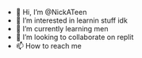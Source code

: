 - 👋 Hi, I’m @NickATeen
- 👀 I’m interested in learnin stuff idk
- 🌱 I’m currently learning men
- 💞️ I’m looking to collaborate on replit
- 📫 How to reach me 

<!---
NickATeen/NickATeen is a ✨ special ✨ repository because its `README.md` (this file) appears on your GitHub profile.
You can click the Preview link to take a look at your changes.
--->

